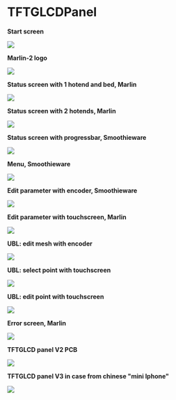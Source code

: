 # TFTGLCDPanel

**Start screen**

<img src="./Start-Logo.jpg">

**Marlin-2 logo**

<img src="./Marlin-2-Logo.jpg">

**Status screen with 1 hotend and bed, Marlin**

<img src="./Marlin-1HE.jpg">

**Status screen with 2 hotends, Marlin**

<img src="./Marlin-2HE.jpg">

**Status screen with progressbar, Smoothieware**

<img src="./Smoothie-progressbar.jpg">

**Menu, Smoothieware**

<img src="./Smoothie-menu.jpg">

**Edit parameter with encoder, Smoothieware**

<img src="./Smoothie-Edit_Param.jpg">

**Edit parameter with touchscreen, Marlin**

<img src="./Marlin-Edit_param-V3.jpg">

**UBL: edit mesh with encoder**

<img src="./UBL_Mesh_Editor_encoder.jpg">

**UBL: select point with touchscreen**

<img src="./UBL-select-V3.jpg">

**UBL: edit point with touchscreen**

<img src="./UBL-edt-V3.jpg">

**Error screen, Marlin**

<img src="./Marlin-Error_Screen.jpg">

**TFTGLCD panel V2 PCB**

<img src="./TFTGLCD-V2.jpg">

**TFTGLCD panel V3 in case from chinese "mini Iphone"**

<img src="./TFTGLCD-V3.jpg">
